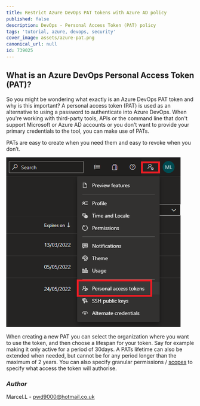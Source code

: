 ```yaml
---
title: Restrict Azure DevOps PAT tokens with Azure AD policy
published: false
description: DevOps - Personal Access Token (PAT) policy
tags: 'tutorial, azure, devops, security'
cover_image: assets/azure-pat.png
canonical_url: null
id: 739025
---
```


## What is an Azure DevOps Personal Access Token (PAT)?

So you might be wondering what exactly is an Azure DevOps PAT token and why is this important? A personal access token (PAT) is used as an alternative to using a password to authenticate into Azure DevOps. When you're working with third-party tools, APIs or the command line that don't support Microsoft or Azure AD accounts or you don't want to provide your primary credentials to the tool, you can make use of PATs.  

PATs are easy to create when you need them and easy to revoke when you don’t.

![newPat](./assets/new-pat.png)

When creating a new PAT you can select the organization where you want to use the token, and then choose a lifespan for your token. Say for example making it only active for a period of 30days. A PATs lifetime can also be extended when needed, but cannot be for any period longer than the maximum of 2 years. You can also specify granular permissions / [scopes](https://docs.microsoft.com/en-us/azure/devops/integrate/get-started/authentication/oauth?view=azure-devops#scopes) to specify what access the token will authorise.

### _Author_

Marcel.L - pwd9000@hotmail.co.uk
